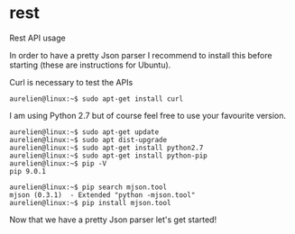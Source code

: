 # rest
Rest API usage

In order to have a pretty Json parser I recommend to install this before starting (these are instructions for Ubuntu).

Curl is necessary to test the APIs
```
aurelien@linux:~$ sudo apt-get install curl
```

I am using Python 2.7 but of course feel free to use your favourite version.

```
aurelien@linux:~$ sudo apt-get update
aurelien@linux:~$ sudo apt dist-upgrade
aurelien@linux:~$ sudo apt-get install python2.7
aurelien@linux:~$ sudo apt-get install python-pip
aurelien@linux:~$ pip -V 
pip 9.0.1

aurelien@linux:~$ pip search mjson.tool
mjson (0.3.1)  - Extended "python -mjson.tool"
aurelien@linux:~$ pip install mjson.tool
```
Now that we have a pretty Json parser let's get started!
